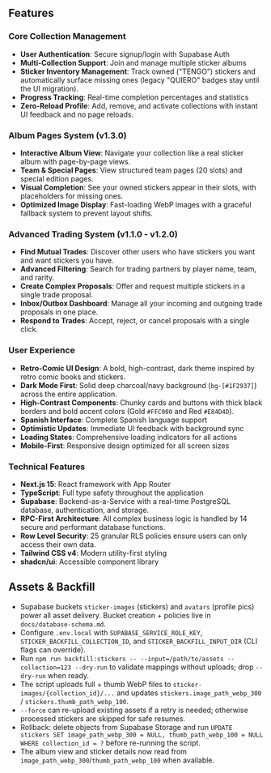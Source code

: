 ## Features

### Core Collection Management

- **User Authentication**: Secure signup/login with Supabase Auth
- **Multi-Collection Support**: Join and manage multiple sticker albums
- **Sticker Inventory Management**: Track owned ("TENGO") stickers and automatically surface missing ones (legacy "QUIERO" badges stay until the UI migration).
- **Progress Tracking**: Real-time completion percentages and statistics
- **Zero-Reload Profile**: Add, remove, and activate collections with instant UI feedback and no page reloads.

### Album Pages System (v1.3.0)

- **Interactive Album View**: Navigate your collection like a real sticker album with page-by-page views.
- **Team & Special Pages**: View structured team pages (20 slots) and special edition pages.
- **Visual Completion**: See your owned stickers appear in their slots, with placeholders for missing ones.
- **Optimized Image Display**: Fast-loading WebP images with a graceful fallback system to prevent layout shifts.

### Advanced Trading System (v1.1.0 - v1.2.0)

- **Find Mutual Trades**: Discover other users who have stickers you want and want stickers you have.
- **Advanced Filtering**: Search for trading partners by player name, team, and rarity.
- **Create Complex Proposals**: Offer and request multiple stickers in a single trade proposal.
- **Inbox/Outbox Dashboard**: Manage all your incoming and outgoing trade proposals in one place.
- **Respond to Trades**: Accept, reject, or cancel proposals with a single click.

### User Experience

- **Retro-Comic UI Design**: A bold, high-contrast, dark theme inspired by retro comic books and stickers.
- **Dark Mode First**: Solid deep charcoal/navy background (`bg-[#1F2937]`) across the entire application.
- **High-Contrast Components**: Chunky cards and buttons with thick black borders and bold accent colors (Gold `#FFC000` and Red `#E84D4D`).
- **Spanish Interface**: Complete Spanish language support
- **Optimistic Updates**: Immediate UI feedback with background sync
- **Loading States**: Comprehensive loading indicators for all actions
- **Mobile-First**: Responsive design optimized for all screen sizes

### Technical Features

- **Next.js 15**: React framework with App Router
- **TypeScript**: Full type safety throughout the application
- **Supabase**: Backend-as-a-Service with a real-time PostgreSQL database, authentication, and storage.
- **RPC-First Architecture**: All complex business logic is handled by 14 secure and performant database functions.
- **Row Level Security**: 25 granular RLS policies ensure users can only access their own data.
- **Tailwind CSS v4**: Modern utility-first styling
- **shadcn/ui**: Accessible component library

## Assets & Backfill

- Supabase buckets `sticker-images` (stickers) and `avatars` (profile pics) power all asset delivery. Bucket creation + policies live in `docs/database-schema.md`.
- Configure `.env.local` with `SUPABASE_SERVICE_ROLE_KEY`, `STICKER_BACKFILL_COLLECTION_ID`, and `STICKER_BACKFILL_INPUT_DIR` (CLI flags can override).
- Run `npm run backfill:stickers -- --input=/path/to/assets --collection=123 --dry-run` to validate mappings without uploads; drop `--dry-run` when ready.
- The script uploads full + thumb WebP files to `sticker-images/{collection_id}/...` and updates `stickers.image_path_webp_300` / `stickers.thumb_path_webp_100`.
- `--force` can re-upload existing assets if a retry is needed; otherwise processed stickers are skipped for safe resumes.
- Rollback: delete objects from Supabase Storage and run `UPDATE stickers SET image_path_webp_300 = NULL, thumb_path_webp_100 = NULL WHERE collection_id = ?` before re-running the script.
- The album view and sticker details now read from `image_path_webp_300`/`thumb_path_webp_100` when available.
